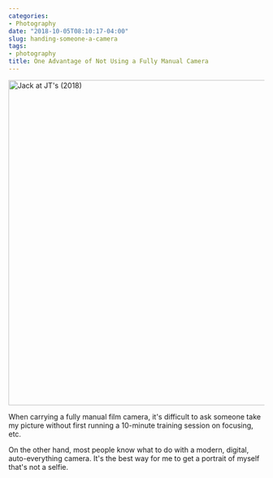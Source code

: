 ```yaml
---
categories:
- Photography
date: "2018-10-05T08:10:17-04:00"
slug: handing-someone-a-camera
tags:
- photography
title: One Advantage of Not Using a Fully Manual Camera
---
```


<a data-flickr-embed="true" data-footer="true"  href="https://www.flickr.com/photos/jbaty/30169729857/in/dateposted-public/" title="Jack at JT&#x27;s (2018)"><img src="https://farm2.staticflickr.com/1962/30169729857_38137ae97b_c.jpg" width="800" height="640" alt="Jack at JT&#x27;s (2018)"></a>

When carrying a fully manual film camera, it's difficult to ask someone take my picture without first running a 10-minute training session on focusing, etc.

On the other hand, most people know what to do with a modern, digital, auto-everything camera. It's the best way for me to get a portrait of myself that's not a selfie.